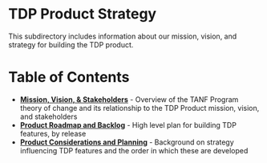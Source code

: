 # TDP Product Strategy
This subdirectory includes information about our mission, vision, and strategy for building the TDP product.

# Table of Contents

* **[Mission, Vision, & Stakeholders](https://github.com/raft-tech/TANF-app/blob/develop/docs/Product-Strategy/Vision-and-Stakeholders.md)** - Overview of the TANF Program theory of change and its relationship to the TDP Product mission, vision, and stakeholders
* **[Product Roadmap and Backlog](https://github.com/raft-tech/TANF-app/blob/develop/docs/Product-Strategy/Roadmap-and-Backlog.md)** - High level plan for building TDP features, by release
* **[Product Considerations and Planning](https://github.com/raft-tech/TANF-app/blob/develop/docs/Product-Strategy/Considerations-and-Planning.md)** - Background on strategy influencing TDP features and the order in which these are developed
